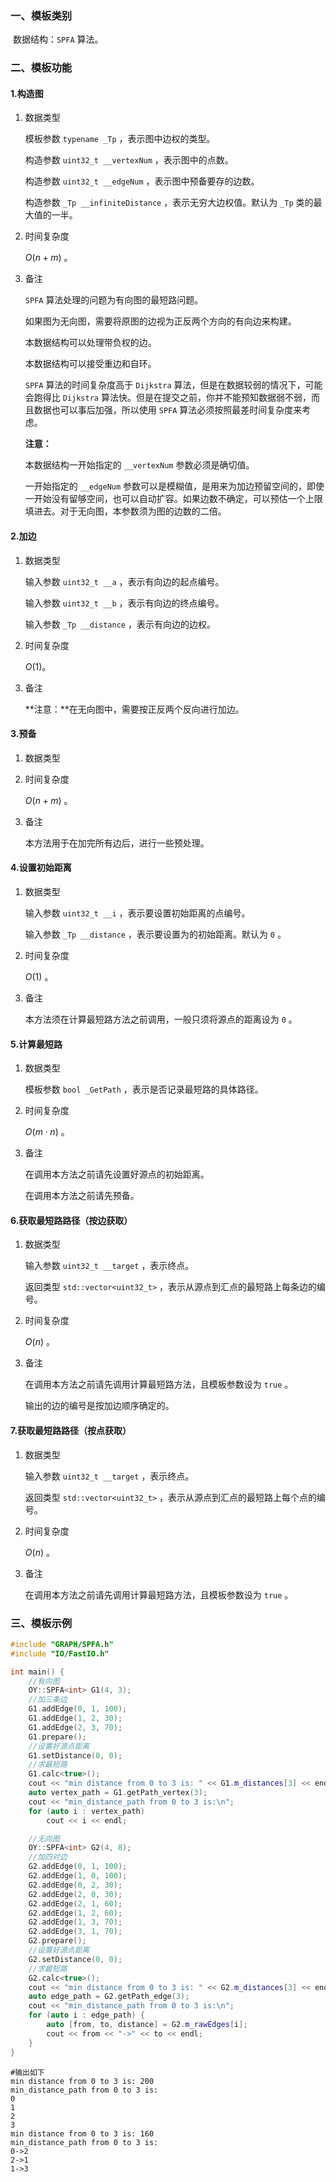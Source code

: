 ### 一、模板类别

​	数据结构：`SPFA` 算法。

### 二、模板功能

#### 1.构造图

1. 数据类型

   模板参数 `typename _Tp` ，表示图中边权的类型。

   构造参数 `uint32_t __vertexNum`​ ，表示图中的点数。

   构造参数 `uint32_t __edgeNum` ，表示图中预备要存的边数。

   构造参数 `_Tp __infiniteDistance` ，表示无穷大边权值。默认为 `_Tp` 类的最大值的一半。
   
2. 时间复杂度

   $O(n+m)$ 。

3. 备注

   `SPFA` 算法处理的问题为有向图的最短路问题。

   如果图为无向图，需要将原图的边视为正反两个方向的有向边来构建。
   
   本数据结构可以处理带负权的边。

   本数据结构可以接受重边和自环。

   `SPFA` 算法的时间复杂度高于 `Dijkstra` 算法，但是在数据较弱的情况下，可能会跑得比 `Dijkstra` 算法快。但是在提交之前，你并不能预知数据弱不弱，而且数据也可以事后加强，所以使用 `SPFA` 算法必须按照最差时间复杂度来考虑。
   
   **注意：**
   
   本数据结构一开始指定的 `__vertexNum` 参数必须是确切值。
   
   一开始指定的 `__edgeNum` 参数可以是模糊值，是用来为加边预留空间的，即使一开始没有留够空间，也可以自动扩容。如果边数不确定，可以预估一个上限填进去。对于无向图，本参数须为图的边数的二倍。

#### 2.加边

1. 数据类型

   输入参数 `uint32_t __a`​ ，表示有向边的起点编号。

   输入参数 `uint32_t __b` ，表示有向边的终点编号。

   输入参数 `_Tp __distance` ，表示有向边的边权。

2. 时间复杂度

   $O(1)$。

3. 备注

   **注意：**在无向图中，需要按正反两个反向进行加边。

#### 3.预备

1. 数据类型

2. 时间复杂度

   $O(n+m)$ 。

3. 备注

   本方法用于在加完所有边后，进行一些预处理。

#### 4.设置初始距离

1. 数据类型

   输入参数 `uint32_t __i` ，表示要设置初始距离的点编号。

   输入参数 `_Tp __distance` ，表示要设置为的初始距离。默认为 `0`  。

2. 时间复杂度

   $O(1)$ 。
   
3. 备注

   本方法须在计算最短路方法之前调用，一般只须将源点的距离设为 `0` 。

#### 5.计算最短路

1. 数据类型

   模板参数 `bool _GetPath` ，表示是否记录最短路的具体路径。

2. 时间复杂度

   $O(m\cdot n)$ 。

3. 备注

   在调用本方法之前请先设置好源点的初始距离。

   在调用本方法之前请先预备。


#### 6.获取最短路路径（按边获取）

1. 数据类型

   输入参数 `uint32_t __target` ，表示终点。

   返回类型 `std::vector<uint32_t>` ，表示从源点到汇点的最短路上每条边的编号。

2. 时间复杂度

   $O(n)$ 。

3. 备注

   在调用本方法之前请先调用计算最短路方法，且模板参数设为 `true` 。
   
   输出的边的编号是按加边顺序确定的。

#### 7.获取最短路路径（按点获取）

1. 数据类型

   输入参数 `uint32_t __target` ，表示终点。

   返回类型 `std::vector<uint32_t>` ，表示从源点到汇点的最短路上每个点的编号。

2. 时间复杂度

   $O(n)$ 。

3. 备注

   在调用本方法之前请先调用计算最短路方法，且模板参数设为 `true` 。

### 三、模板示例

```c++
#include "GRAPH/SPFA.h"
#include "IO/FastIO.h"

int main() {
    //有向图
    OY::SPFA<int> G1(4, 3);
    //加三条边
    G1.addEdge(0, 1, 100);
    G1.addEdge(1, 2, 30);
    G1.addEdge(2, 3, 70);
    G1.prepare();
    //设置好源点距离
    G1.setDistance(0, 0);
    //求最短路
    G1.calc<true>();
    cout << "min distance from 0 to 3 is: " << G1.m_distances[3] << endl;
    auto vertex_path = G1.getPath_vertex(3);
    cout << "min_distance_path from 0 to 3 is:\n";
    for (auto i : vertex_path)
        cout << i << endl;

    //无向图
    OY::SPFA<int> G2(4, 8);
    //加四对边
    G2.addEdge(0, 1, 100);
    G2.addEdge(1, 0, 100);
    G2.addEdge(0, 2, 30);
    G2.addEdge(2, 0, 30);
    G2.addEdge(2, 1, 60);
    G2.addEdge(1, 2, 60);
    G2.addEdge(1, 3, 70);
    G2.addEdge(3, 1, 70);
    G2.prepare();
    //设置好源点距离
    G2.setDistance(0, 0);
    //求最短路
    G2.calc<true>();
    cout << "min distance from 0 to 3 is: " << G2.m_distances[3] << endl;
    auto edge_path = G2.getPath_edge(3);
    cout << "min_distance_path from 0 to 3 is:\n";
    for (auto i : edge_path) {
        auto [from, to, distance] = G2.m_rawEdges[i];
        cout << from << "->" << to << endl;
    }
}
```

```
#输出如下
min distance from 0 to 3 is: 200
min_distance_path from 0 to 3 is:
0
1
2
3
min distance from 0 to 3 is: 160
min_distance_path from 0 to 3 is:
0->2
2->1
1->3

```

